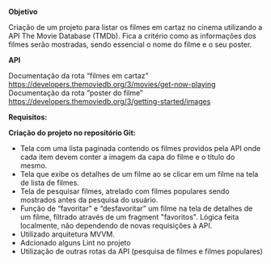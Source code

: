 **Objetivo**

Criação de um projeto para listar os filmes em cartaz no cinema utilizando a API The Movie Database (TMDb). Fica a critério como as informações dos filmes serão mostradas, sendo essencial o nome do filme e o seu poster.

**API**

Documentação da rota “filmes em cartaz” https://developers.themoviedb.org/3/movies/get-now-playing
Documentação da rota “poster do filme” https://developers.themoviedb.org/3/getting-started/images

**Requisitos:**

**Criação do projeto no repositório Git:**

- Tela com uma lista paginada contendo os filmes providos pela API onde cada item devem conter a imagem da capa do filme e o título do mesmo.
- Tela que exibe os detalhes de um filme ao se clicar em um filme na tela de lista de filmes.
- Tela de pesquisar filmes, atrelado com filmes populares sendo mostrados antes da pesquisa do usuário.
- Função de “favoritar” e “desfavoritar” um filme na tela de detalhes de um filme, filtrado através de um fragment "favoritos". Lógica feita localmente, não dependendo de novas requisições à API.
- Utilizado arquitetura MVVM.
- Adcionado alguns Lint no projeto
- Utilização de outras rotas da API (pesquisa de filmes e filmes populares)
